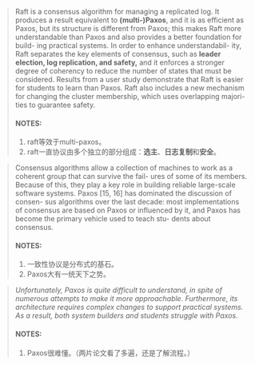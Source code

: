> Raft is a consensus algorithm for managing a replicated log. It produces a result equivalent to **(multi-)Paxos**, and it is as efficient as Paxos, but its structure is different from Paxos; this makes Raft more understandable than Paxos and also provides a better foundation for build- ing practical systems. In order to enhance understandabil- ity, Raft separates the key elements of consensus, such as **leader election, log replication, and safety,** and it enforces a stronger degree of coherency to reduce the number of states that must be considered. Results from a user study demonstrate that Raft is easier for students to learn than Paxos. Raft also includes a new mechanism for changing the cluster membership, which uses overlapping majori- ties to guarantee safety.
> #### NOTES:
> 1. raft等效于multi-paxos。
> 2. raft一直协议由多个独立的部分组成：**选主**、**日志复制**和**安全**。

> Consensus algorithms allow a collection of machines to work as a coherent group that can survive the fail- ures of some of its members. Because of this, they play a key role in building reliable large-scale software systems. Paxos [15, 16] has dominated the discussion of consen- sus algorithms over the last decade: most implementations of consensus are based on Paxos or influenced by it, and Paxos has become the primary vehicle used to teach stu- dents about consensus.
> #### NOTES:
> 1. 一致性协议是分布式的基石。
> 2. Paxos大有一统天下之势。

> *Unfortunately, Paxos is quite difficult to understand, in spite of numerous attempts to make it more approachable. Furthermore, its architecture requires complex changes to support practical systems. As a result, both system builders and students struggle with Paxos.*
> #### NOTES:
> 1. Paxos很难懂。（两片论文看了多遍，还是了解流程。）
